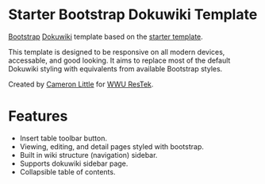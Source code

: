Starter Bootstrap Dokuwiki Template
======

[Bootstrap](http://twitter.github.io/bootstrap/) [Dokuwiki](https://www.dokuwiki.org/dokuwiki) template
based on the [starter template](https://www.dokuwiki.org/template:starter).

This template is designed to be responsive on all modern devices, accessable, and good looking.
It aims to replace most of the default Dokuwiki styling with equivalents from available Bootstrap styles.

Created by [Cameron Little](http://camlittle.com) for [WWU ResTek](http://restek.wwu.edu).

Features
====

  * Insert table toolbar button.
  * Viewing, editing, and detail pages styled with bootstrap.
  * Built in wiki structure (navigation) sidebar.
  * Supports dokuwiki sidebar page.
  * Collapsible table of contents.
